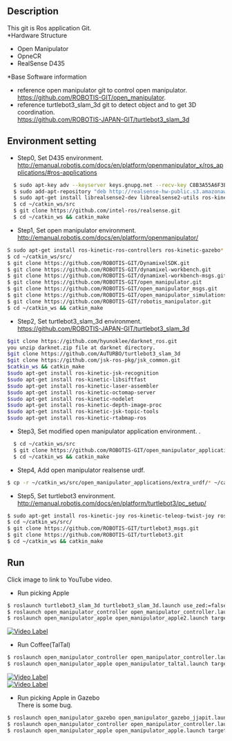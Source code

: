 ## Description
This git is Ros application Git.  
*Hardware Structure  
 - Open Manipulator   
 - OpneCR   
 - RealSense D435   

*Base Software information   
 - reference open manipulator git to control open manipulator.   
   https://github.com/ROBOTIS-GIT/open_manipulator.  
 - reference turtlebot3_slam_3d git to detect object and to get 3D coordination.   
   https://github.com/ROBOTIS-JAPAN-GIT/turtlebot3_slam_3d  

## Environment setting     

* Step0, Set D435 environment.   
http://emanual.robotis.com/docs/en/platform/openmanipulator_x/ros_applications/#ros-applications
```bash
  $ sudo apt-key adv --keyserver keys.gnupg.net --recv-key C8B3A55A6F3EFCDE || sudo apt-key adv --keyserver hkp://keyserver.ubuntu.com:80 --recv-key C8B3A55A6F3EFCDE
  $ sudo add-apt-repository "deb http://realsense-hw-public.s3.amazonaws.com/Debian/apt-repo xenial main" -u
  $ sudo apt-get install librealsense2-dev librealsense2-utils ros-kinetic-rgbd-launch
  $ cd ~/catkin_ws/src
  $ git clone https://github.com/intel-ros/realsense.git
  $ cd ~/catkin_ws && catkin_make
```

* Step1, Set open manipulator environment.   
http://emanual.robotis.com/docs/en/platform/openmanipulator/    
```bash
S sudo apt-get install ros-kinetic-ros-controllers ros-kinetic-gazebo* ros-kinetic-moveit* ros-kinetic-industrial-core
$ cd ~/catkin_ws/src/
$ git clone https://github.com/ROBOTIS-GIT/DynamixelSDK.git
$ git clone https://github.com/ROBOTIS-GIT/dynamixel-workbench.git
$ git clone https://github.com/ROBOTIS-GIT/dynamixel-workbench-msgs.git
$ git clone https://github.com/ROBOTIS-GIT/open_manipulator.git
$ git clone https://github.com/ROBOTIS-GIT/open_manipulator_msgs.git
$ git clone https://github.com/ROBOTIS-GIT/open_manipulator_simulations.git
$ git clone https://github.com/ROBOTIS-GIT/robotis_manipulator.git
$ cd ~/catkin_ws && catkin_make
```

* Step2, Set turtlebot3_slam_3d environment.   
https://github.com/ROBOTIS-JAPAN-GIT/turtlebot3_slam_3d    
```bash
$git clone https://github.com/hyunoklee/darknet_ros.git
you unzip darknet.zip file at darknet directory.   
$git clone https://github.com/AuTURBO/turtlebot3_slam_3d
$git clone https://github.com/jsk-ros-pkg/jsk_common.git
$catkin_ws && catkin_make
$sudo apt-get install ros-kinetic-jsk-recognition
$sudo apt-get install ros-kinetic-libsiftfast
$sudo apt-get install ros-kinetic-laser-assembler
$sudo apt-get install ros-kinetic-octomap-server
$sudo apt-get install ros-kinetic-nodelet
$sudo apt-get install ros-kinetic-depth-image-proc
$sudo apt-get install ros-kinetic-jsk-topic-tools
$sudo apt-get install ros-kinetic-rtabmap-ros
```

* Step3, Set modified open manipulator application environment.   .    
```bash
  $ cd ~/catkin_ws/src
  $ git clone https://github.com/ROBOTIS-GIT/open_manipulator_applications.git
  $ cd ~/catkin_ws && catkin_make
```

* Step4, Add open manipulator realsense urdf.       
```bash
$ cp -r ~/catkin_ws/src/open_manipulator_applications/extra_urdf/* ~/catkin_ws/src/open_manipulator/open_manipulator_description/urdf/
```

* Step5, Set turtlebot3 environment.       
http://emanual.robotis.com/docs/en/platform/turtlebot3/pc_setup/  
```bash
$ sudo apt-get install ros-kinetic-joy ros-kinetic-teleop-twist-joy ros-kinetic-teleop-twist-keyboard ros-kinetic-laser-proc ros-kinetic-rgbd-launch ros-kinetic-depthimage-to-laserscan ros-kinetic-rosserial-arduino ros-kinetic-rosserial-python ros-kinetic-rosserial-server ros-kinetic-rosserial-client ros-kinetic-rosserial-msgs ros-kinetic-amcl ros-kinetic-map-server ros-kinetic-move-base ros-kinetic-urdf ros-kinetic-xacro ros-kinetic-compressed-image-transport ros-kinetic-rqt-image-view ros-kinetic-gmapping ros-kinetic-navigation ros-kinetic-interactive-markers
$ cd ~/catkin_ws/src/
$ git clone https://github.com/ROBOTIS-GIT/turtlebot3_msgs.git
$ git clone https://github.com/ROBOTIS-GIT/turtlebot3.git
$ cd ~/catkin_ws && catkin_make
```

## Run 

Click image to link to YouTube video.  

* Run picking Apple  
```bash
$ roslaunch turtlebot3_slam_3d turtlebot3_slam_3d.launch use_zed:=false
$ roslaunch open_manipulator_controller open_manipulator_controller.launch use_platform:=true
$ roslaunch open_manipulator_apple open_manipulator_apple2.launch target_object:=apple use_platform:=true
```
[![Video Label](http://img.youtube.com/vi/YdoxhwN8x/0.jpg)](https://youtu.be/YdoxhwN8x?t=0s)   

* Run Coffee(TalTal)   
```bash
$ roslaunch open_manipulator_controller open_manipulator_controller.launch use_platform:=true
$ roslaunch open_manipulator_apple open_manipulator_taltal.launch target_object:=apple use_platform:=true 
```
[![Video Label](http://img.youtube.com/vi/lo3kEacdwe0/0.jpg)](https://youtu.be/lo3kEacdwe0?t=0s)   
[![Video Label](http://img.youtube.com/vi/DGHDlGohSLM/0.jpg)](https://youtu.be/DGHDlGohSLM?t=0s)   

* Run picking Apple in Gazebo   
There is some bug.   
```bash
$ roslaunch open_manipulator_gazebo open_manipulator_gazebo_jjapit.launch
$ roslaunch open_manipulator_controller open_manipulator_controller.launch use_platform:=false
$ roslaunch open_manipulator_apple open_manipulator_apple.launch target_object:=apple use_platform:=false
```
    

